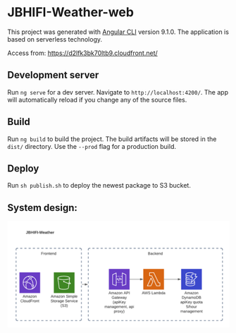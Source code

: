 # JBHIFI-Weather-web

This project was generated with [Angular CLI](https://github.com/angular/angular-cli) version 9.1.0.
The application is based on serverless technology.

Access from: https://d2lfk3bk70ltb9.cloudfront.net/

## Development server

Run `ng serve` for a dev server. Navigate to `http://localhost:4200/`. The app will automatically reload if you change any of the source files.


## Build

Run `ng build` to build the project. The build artifacts will be stored in the `dist/` directory. Use the `--prod` flag for a production build.

## Deploy
Run `sh publish.sh` to deploy the newest package to S3 bucket.

## System design:
![Alt text](./JBHIFI-Weather.png?raw=true "Title")
